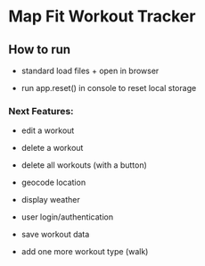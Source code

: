 # Map Fit Workout Tracker

## How to run

- standard load files + open in browser

- run app.reset() in console to reset local storage

### Next Features:

- edit a workout
- delete a workout
- delete all workouts (with a button)

- geocode location
- display weather

- user login/authentication
- save workout data
- add one more workout type (walk)
